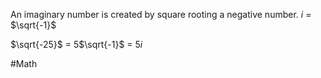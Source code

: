 An imaginary number is created by square rooting a negative number.
$i$ = $\sqrt{-1}$ 

$\sqrt{-25}$ = 5$\sqrt{-1}$ = 5$i$

#Math